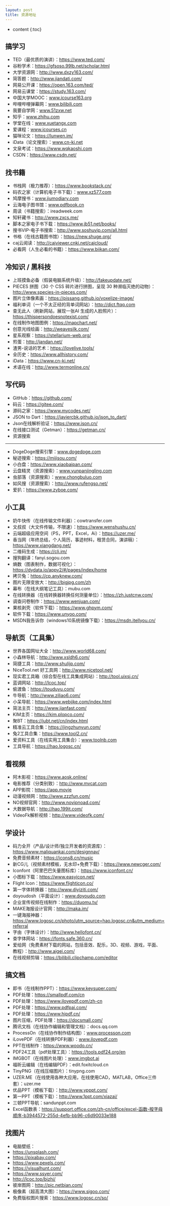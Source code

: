 ```yaml
---
layout: post
title: 资源地址
---
```


* content
{:toc}

搞学习
-----------------------------------------------------------------

+ TED（最优质的演讲）：https://www.ted.com/
+ 谷粉学术：https://gfsoso.99lb.net/scholar.html
+ 大学资源网：http://www.dxzy163.com/
+ 简答题：http://www.jiandati.com/
+ 网易公开课：https://open.163.com/ted/
+ 网易云课堂：https://study.163.com/
+ 中国大学MOOC：www.icourse163.org
+ 哔哩哔哩弹幕网：www.bilibili.com
+ 我要自学网：www.51zxw.net
+ 知乎：www.zhihu.com
+ 学堂在线：www.xuetangx.com
+ 爱课程：www.icourses.cn
+ 猫咪论文：https://lunwen.im/
+ iData（论文搜索）：www.cn-ki.net
+ 文泉考试：https://www.wqkaoshi.com
+ CSDN：https://www.csdn.net/

找书籍
-----------------------------------------------------------------

+ 书栈网（极力推荐）：https://www.bookstack.cn/
+ 码农之家（计算机电子书下载）：www.xz577.com
+ 鸠摩搜书：www.jiumodiary.com
+ 云海电子图书馆：www.pdfbook.cn
+ 周读（书籍搜索）：ireadweek.com
+ 知轩藏书：http://www.zxcs.me/
+ 脚本之家电子书下载：https://www.jb51.net/books/
+ 搜书VIP-电子书搜索：http://www.soshuvip.com/all.html
+ 书格（在线古籍图书馆）：https://new.shuge.org/
+ caj云阅读：http://cajviewer.cnki.net/cajcloud/
+ 必看网（人生必看的书籍）：https://www.biikan.com/

冷知识 / 黑科技
-----------------------------------------------------------------

+ 上班摸鱼必备（假装电脑系统升级）：http://fakeupdate.net/
+ PIECES 拼图（30 个 CSS 碎片进行拼图，呈现 30 种濒临灭绝的动物）：http://www.species-in-pieces.com/
+ 图片立体像素画：https://pissang.github.io/voxelize-image/
+ 福利单词（一个不太正经的背单词网站）：http://dict.ftqq.com
+ 查无此人（刷新网站，展现一张AI 生成的人脸照片）：https://thispersondoesnotexist.com/
+ 在线制作地图图例：https://mapchart.net/
+ 创意光线绘画：http://weavesilk.com/
+ 星系观察：https://stellarium-web.org/
+ 煎蛋：http://jandan.net/
+ 渣男-说话的艺术：https://lovelive.tools/
+ 全历史：https://www.allhistory.com/
+ iData：https://www.cn-ki.net/
+ 术语在线：http://www.termonline.cn/

写代码
-----------------------------------------------------------------

+ GitHub：https://github.com/
+ 码云：https://gitee.com/
+ 源码之家：https://www.mycodes.net/
+ JSON to Dart：https://javiercbk.github.io/json_to_dart/
+ Json在线解析验证：https://www.json.cn/
+ 在线接口测试（Getman）：https://getman.cn/
+ 资源搜索
-----------------------------------------------------------------

+ DogeDoge搜索引擎：www.dogedoge.com
+ 秘迹搜索：https://mijisou.com/
+ 小白盘：https://www.xiaobaipan.com/
+ 云盘精灵（资源搜索）：www.yunpanjingling.com
+ 虫部落（资源搜索）：www.chongbuluo.com
+ 如风搜（资源搜索）：http://www.rufengso.net/
+ 爱扒：https://www.zyboe.com/

小工具
-----------------------------------------------------------------

+ 奶牛快传（在线传输文件利器）：cowtransfer.com
+ 文叔叔（大文件传输，不限速）：https://www.wenshushu.cn/
+ 云端超级应用空间（PS，PPT，Excel，Ai）：https://uzer.me/
+ 香当网（年终总结，个人简历，事迹材料，租赁合同，演讲稿）：https://www.xiangdang.net/
+ 二维码生成：https://cli.im/
+ 搜狗翻译：fanyi.sogou.com
+ 熵数（图表制作，数据可视化）：https://dydata.io/appv2/#/pages/index/home
+ 拷贝兔：https://cp.anyknew.com/
+ 图片无限变放大：http://bigjpg.com/zh
+ 幕布（在线大纲笔记工具）：mubu.com
+ 在线转换器（在线转换器转换任何测量单位）：https://zh.justcnw.com/
+ 调查问卷制作：https://www.wenjuan.com/
+ 果核剥壳（软件下载）：https://www.ghpym.com/
+ 软件下载：https://www.unyoo.com/
+ MSDN我告诉你（windows10系统镜像下载）：https://msdn.itellyou.cn/

导航页（工具集）
-----------------------------------------------------------------

+ 世界各国网址大全：http://www.world68.com/
+ 小森林导航：http://www.xsldh6.com/
+ 简捷工具：http://www.shulijp.com/
+ NiceTool.net 好工具网：http://www.nicetool.net/
+ 现实君工具箱（综合型在线工具集成网站）：http://tool.uixsj.cn/
+ 蓝调网站：http://lcoc.top/
+ 偷渡鱼：https://touduyu.com/
+ 牛导航：http://www.ziliao6.com/
+ 小呆导航：https://www.webjike.com/index.html
+ 简法主页：http://www.jianfast.com/
+ KIM主页：https://kim.plopco.com/
+ 聚BT：https://jubt.net/cn/index.html
+ 精准云工具合集：https://jingzhunyun.com/
+ 兔2工具合集：https://www.tool2.cn/
+ 爱资料工具（在线实用工具集合）：www.toolnb.com
+ 工具导航：https://hao.logosc.cn/

看视频
-----------------------------------------------------------------

+ 阿木影视：https://www.aosk.online/
+ 电影推荐（分类别致）：http://www.mvcat.com
+ APP影院：https://app.movie
+ 动漫视频网：http://www.zzzfun.com/
+ NO视频官网：http://www.novipnoad.com/
+ 大数据导航：http://hao.199it.com/
+ VideoFk解析视频：http://www.videofk.com/

学设计
-----------------------------------------------------------------

+ 码力全开（产品/设计师/独立开发者的资源库）：https://www.maliquankai.com/designnav/
+ 免费音频素材：https://icons8.cn/music
+ 新CG儿（视频素材模板，无水印+免费下载）：https://www.newcger.com/
+ Iconfont（阿里巴巴矢量图标库）：https://www.iconfont.cn/
+ 小图标下载：https://www.easyicon.net/
+ Flight Icon：https://www.flighticon.co/
+ 第一字体转换器：http://www.diyiziti.com/
+ doyoudosh（平面设计）：www.doyoudo.com
+ 企业宣传视频在线制作：https://duomu.tv/
+ MAKE海报设计官网：http://maka.im/
+ 一键海报神器：https://www.logosc.cn/photo/utm_source=hao.logosc.cn&utm_medium=referral
+ 字由（字体设计）：http://www.hellofont.cn/
+ 查字体网站：https://fonts.safe.360.cn/
+ 爱给网（免费素材下载的网站，包括音效、配乐，3D、视频、游戏，平面、教程）：http://www.aigei.com/
+ 在线视频剪辑：https://bilibili.clipchamp.com/editor

搞文档
-----------------------------------------------------------------

+ 即书（在线制作PPT）：https://www.keysuper.com/
+ PDF处理：https://smallpdf.com/cn
+ PDF处理：https://www.ilovepdf.com/zh-cn
+ PDF处理：https://www.pdfpai.com/
+ PDF处理：https://www.hipdf.cn/
+ 图片压缩，PDF处理：https://docsmall.com/
+ 腾讯文档（在线协作编辑和管理文档）：docs.qq.com
+ ProcessOn（在线协作制作结构图）：www.processon.com
+ iLovePDF（在线转换PDF利器）：www.ilovepdf.com
+ PPT在线制作：https://www.woodo.cn/
+ PDF24工具（pdf处理工具）：https://tools.pdf24.org/en
+ IMGBOT（在线图片处理）：www.imgbot.ai
+ 福昕云编辑（在线编辑PDF）：edit.foxitcloud.cn
+ TinyPNG（在线压缩图片）：tinypng.com
+ UZER.ME（在线使用各种大应用，在线使用CAD，MATLAB，Office三件套）：uzer.me
+ 优品PPT（模板下载）：http://www.ypppt.com/
+ 第一PPT（模板下载）：http://www.1ppt.com/xiazai/
+ 三顿PPT导航：sandunppt.com
+ Excel函数表：https://support.office.com/zh-cn/office/excel-函数-按字母顺序-b3944572-255d-4efb-bb96-c6d90033e188

找图片
-----------------------------------------------------------------

+ 电脑壁纸：
+ https://unsplash.com/
+ https://pixabay.com/
+ https://www.pexels.com/
+ https://visualhunt.com/
+ https://www.ssyer.com/
+ http://lcoc.top/bizhi/
+ 彼岸图网：http://pic.netbian.com/
+ 极像素（超高清大图）：https://www.sigoo.com/
+ 免费版权图片搜索：https://www.logosc.cn/so/